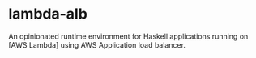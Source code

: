 # lambda-alb

An opinionated runtime environment for Haskell applications running on [AWS Lambda]
using AWS Application load balancer.
